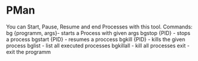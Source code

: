 # PMan

You can Start, Pause, Resume and end Processes with this tool.
Commands:
bg {programm, args}- starts a Process with given args
bgstop {PID} - stops a process
bgstart {PID} - resumes a proccess
bgkill {PID} - kills the given process
bglist - list all executed processes
bgkillall - kill all processes
exit - exit the programm
